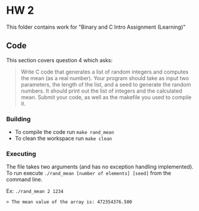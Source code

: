 # HW 2

This folder contains work for "Binary and C Intro Assignment (Learning)"

## Code

This section covers question 4 which asks:

> Write C code that generates a list of random integers and computes the mean (as a real number). 
> Your program should take as input two parameters, the length of the list, and a seed to generate the random numbers.
It should print out the list of integers and the calculated mean. 
Submit your code, as well as the makefile you used to compile it.

### Building 

- To compile the code run `make rand_mean` 
- To clean the workspace run `make clean` 

### Executing

The file takes two arguments (and has no exception handling implemented). To run execute `./rand_mean [number of elements] [seed]` from the command line.

Ex: `./rand_mean 2 1234`

`> The mean value of the array is: 472354376.500`
